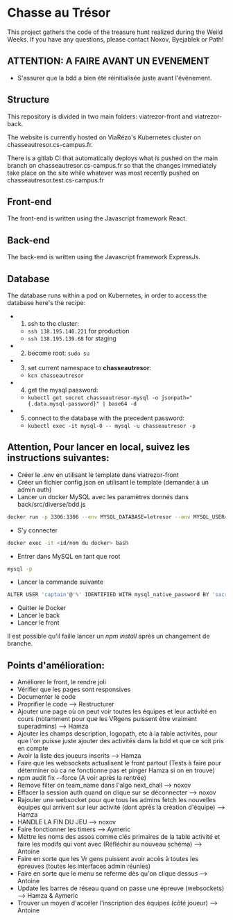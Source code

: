 # Chasse au Trésor

This project gathers the code of the treasure hunt realized during the Weild Weeks.
If you have any questions, please contact Noxov, Byejablek or Path!

## ATTENTION: A FAIRE AVANT UN EVENEMENT

- S'assurer que la bdd a bien été réinitialisée juste avant l'événement.

## Structure

This repository is divided in two main folders: viatrezor-front and viatrezor-back.

The website is currently hosted on ViaRézo's Kubernetes cluster on chasseautresor.cs-campus.fr.

There is a gitlab CI that automatically deploys what is pushed on the main branch on chasseautresor.cs-campus.fr so that the changes immediately take place on the site while whatever was most recently pushed on chasseautresor.test.cs-campus.fr

## Front-end

The front-end is written using the Javascript framework React.

## Back-end

The back-end is written using the Javascript framework ExpressJs.

## Database

The database runs within a pod on Kubernetes, in order to access the database here's the recipe:

- 1. ssh to the cluster:

  - `ssh 138.195.140.221` for production
  - `ssh 138.195.139.68` for staging

- 2. become root: `sudo su`
- 3. set current namespace to **chasseautresor**:

  - `kcn chasseautresor`

- 4. get the mysql password:

  - `kubectl get secret chasseautresor-mysql -o jsonpath="{.data.mysql-password}" | base64 -d`

- 5. connect to the database with the precedent password:

  - `kubectl exec -it mysql-0 -- mysql -u chasseautresor -p`

## Attention, Pour lancer en local, suivez les instructions suivantes:

- Créer le .env en utilisant le template dans viatrezor-front
- Créer un fichier config.json en utilisant le template (demander à un admin auth)
- Lancer un docker MySQL avec les paramètres donnés dans back/src/diverse/bdd.js

```bash
docker run -p 3306:3306 --env MYSQL_DATABASE=letresor --env MYSQL_USER=captain --env MYSQL_PASSWORD=sacrebleu --env MYSQL_ROOT_PASSWORD=poney -d mysql
```

- S'y connecter

```bash
docker exec -it <id/nom du docker> bash
```

- Entrer dans MySQL en tant que root

```bash
mysql -p
```

- Lancer la commande suivante

```bash
ALTER USER 'captain'@'%' IDENTIFIED WITH mysql_native_password BY 'sacrebleu';
```

- Quitter le Docker
- Lancer le back
- Lancer le front

Il est possible qu'il faille lancer un _npm install_ après un changement de branche.

## Points d'amélioration:

- Améliorer le front, le rendre joli
- Vérifier que les pages sont responsives
- Documenter le code
- Proprifier le code --> Restructurer
- Ajouter une page où on peut voir toutes les équipes et leur activité en cours (notamment pour que les VRgens puissent être vraiment superadmins) --> Hamza
- Ajouter les champs description, logopath, etc à la table activités, pour que l'on puisse juste ajouter des activités dans la bdd et que ce soit pris en compte
- Avoir la liste des joueurs inscrits --> Hamza
- Faire que les websockets actualisent le front partout (Tests à faire pour déterminer où ca ne fonctionne pas et pinger Hamza si on en trouve)
- npm audit fix --force (A voir après la rentrée)
- Remove filter on team_name dans l'algo next_chall --> noxov
- Effacer la session auth quand on clique sur se déconnecter --> noxov
- Rajouter une websocket pour que tous les admins fetch les nouvelles équipes qui arrivent sur leur activité (dont après la création d'équipe) --> Hamza
- HANDLE LA FIN DU JEU --> noxov
- Faire fonctionner les timers --> Aymeric
- Mettre les noms des assos comme clés primaires de la table activité et faire les modifs qui vont avec (Réfléchir au nouveau schéma) --> Antoine
- Faire en sorte que les Vr gens puissent avoir accès à toutes les épreuves (toutes les interfaces admin réunies)
- Faire en sorte que le menu se referme dès qu'on clique dessus --> Antoine
- Update les barres de réseau quand on passe une épreuve (websockets) --> Hamza & Aymeric
- Trouver un moyen d'accéler l'inscription des équipes (côté joueur) --> Antoine
